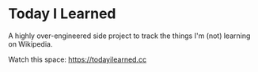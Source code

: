 # Today I Learned
A highly over-engineered side project to track the things I'm (not) learning on Wikipedia.

Watch this space: https://todayilearned.cc
